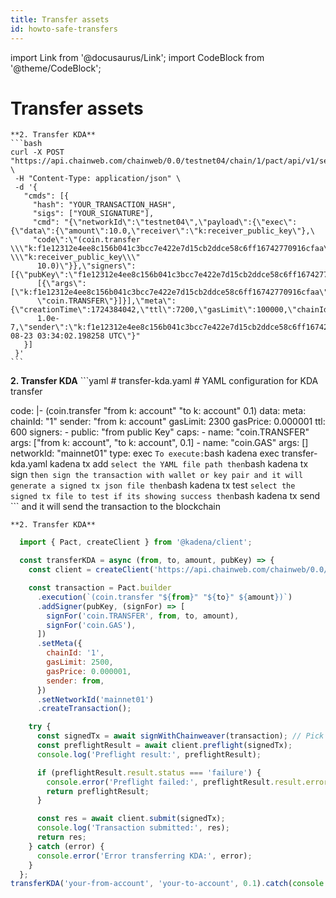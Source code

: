 ```yaml
---
title: Transfer assets
id: howto-safe-transfers
---
```

import Link from '@docusaurus/Link';
import CodeBlock from '@theme/CodeBlock';

# Transfer assets

    **2. Transfer KDA**
    ```bash
    curl -X POST "https://api.chainweb.com/chainweb/0.0/testnet04/chain/1/pact/api/v1/send" \
     -H "Content-Type: application/json" \
     -d '{
       "cmds": [{
         "hash": "YOUR_TRANSACTION_HASH",
         "sigs": ["YOUR_SIGNATURE"],
         "cmd": "{\"networkId\":\"testnet04\",\"payload\":{\"exec\":{\"data\":{\"amount\":10.0,\"receiver\":\"k:receiver_public_key\"},\
         "code\":\"(coin.transfer \\\"k:f1e12312e4ee8c156b041c3bcc7e422e7d15cb2ddce58c6ff16742770916cfaa\\\" \\\"k:receiver_public_key\\\"
          10.0)\"}},\"signers\":[{\"pubKey\":\"f1e12312e4ee8c156b041c3bcc7e422e7d15cb2ddce58c6ff16742770916cfaa\",\"clist\":
          [{\"args\":[\"k:f1e12312e4ee8c156b041c3bcc7e422e7d15cb2ddce58c6ff16742770916cfaa\",\"k:receiver_public_key\",10.0],\"name\":
          \"coin.TRANSFER\"}]}],\"meta\":{\"creationTime\":1724384042,\"ttl\":7200,\"gasLimit\":100000,\"chainId\":\"1\",\"gasPrice\":
          1.0e-7,\"sender\":\"k:f1e12312e4ee8c156b041c3bcc7e422e7d15cb2ddce58c6ff16742770916cfaa\"},\"nonce\":\"2024-08-23 03:34:02.198258 UTC\"}"
       }]
     }'
    ```

**2. Transfer KDA**
    ```yaml
    # transfer-kda.yaml
    # YAML configuration for KDA transfer

  code: |-
    (coin.transfer "from k: account" "to k: account" 0.1)
  data:
  meta:
    chainId: "1"
    sender: "from k: account"
    gasLimit: 2300
    gasPrice: 0.000001
    ttl: 600
  signers:
    - public: "from public Key"
      caps:
        - name: "coin.TRANSFER"
          args: ["from k: account", "to k: account", 0.1]
        - name: "coin.GAS"
          args: []
  networkId: "mainnet01"
  type: exec
    ```
    To execute:
    ```bash
    kadena exec transfer-kda.yaml
    kadena tx add
    ```
    select the YAML file path then
    ```bash
    kadena tx sign
    ```
    then sign the transaction with wallet or key pair and it will generate a signed tx json file
    then
    ```bash
    kadena tx test
    ```
    select the signed tx file to test if its showing success then
    ```bash
    kadena tx send
    ```
    and it will send the transaction to the blockchain

    **2. Transfer KDA**

```javascript
  import { Pact, createClient } from '@kadena/client';

  const transferKDA = async (from, to, amount, pubKey) => {
    const client = createClient('https://api.chainweb.com/chainweb/0.0/mainnet01/chain/1/pact');

    const transaction = Pact.builder
      .execution(`(coin.transfer "${from}" "${to}" ${amount})`)
      .addSigner(pubKey, (signFor) => [
        signFor('coin.TRANSFER', from, to, amount),
        signFor('coin.GAS'),
      ])
      .setMeta({
        chainId: '1',
        gasLimit: 2500,
        gasPrice: 0.000001,
        sender: from,
      })
      .setNetworkId('mainnet01')
      .createTransaction();

    try {
      const signedTx = await signWithChainweaver(transaction); // Pick your preferred signing method
      const preflightResult = await client.preflight(signedTx);
      console.log('Preflight result:', preflightResult);

      if (preflightResult.result.status === 'failure') {
        console.error('Preflight failed:', preflightResult.result.error.message);
        return preflightResult;
      }

      const res = await client.submit(signedTx);
      console.log('Transaction submitted:', res);
      return res;
    } catch (error) {
      console.error('Error transferring KDA:', error);
    }
  };
transferKDA('your-from-account', 'your-to-account', 0.1).catch(console.error);
```
